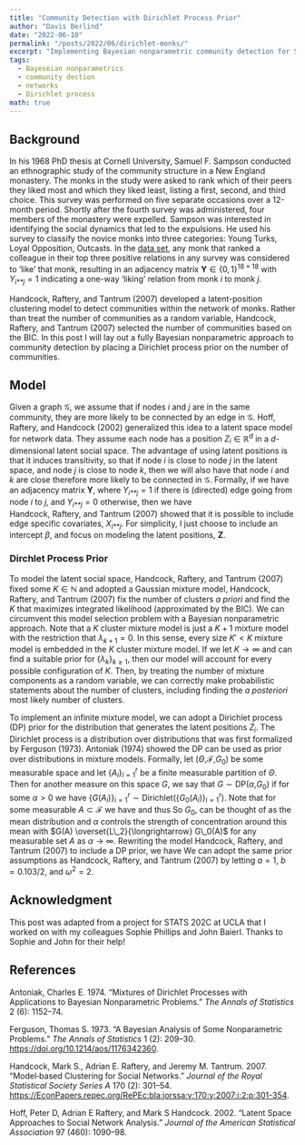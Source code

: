 ```yaml
---
title: "Community Detection with Dirichlet Process Prior"
author: "Davis Berlind"
date: "2022-06-10"
permalink: "/posts/2022/06/dirichlet-monks/"
excerpt: "Implementing Bayesian nonparametric community detection for Sampson's monks."
tags:
  - Bayeseian nonparametrics
  - community dection
  - networks
  - Dirichlet process
math: true
---
```


## Background

In his 1968 PhD thesis at Cornell University, Samuel F. Sampson
conducted an ethnographic study of the community structure in a New
England monastery. The monks in the study were asked to rank which of
their peers they liked most and which they liked least, listing a first,
second, and third choice. This survey was performed on five separate
occasions over a 12-month period. Shortly after the fourth survey was
administered, four members of the monastery were expelled. Sampson was
interested in identifying the social dynamics that led to the
expulsions. He used his survey to classify the novice monks into three
categories: Young Turks, Loyal Opposition, Outcasts. In the [data
set](https://networkdata.ics.uci.edu/netdata/html/sampson.html), any
monk that ranked a colleague in their top three positive relations in
any survey was considered to ‘like’ that monk, resulting in an adjacency
matrix **Y** ∈ {0, 1}<sup>18 × 18</sup> with *Y*<sub>*i**j*</sub> = 1
indicating a one-way ‘liking’ relation from monk *i* to monk *j*.

Handcock, Raftery, and Tantrum (2007) developed a latent-position
clustering model to detect communities within the network of monks.
Rather than treat the number of communities as a random variable,
Handcock, Raftery, and Tantrum (2007) selected the number of communities
based on the BIC. In this post I will lay out a fully Bayesian
nonparametric approach to community detection by placing a Dirichlet
process prior on the number of communities.

## Model

Given a graph 𝒢, we assume that if nodes *i* and *j* are in the same
community, they are more likely to be connected by an edge in 𝒢. Hoff,
Raftery, and Handcock (2002) generalized this idea to a latent space
model for network data. They assume each node has a position
*Z*<sub>*i*</sub> ∈ ℝ<sup>*d*</sup> in a *d*-dimensional latent social
space. The advantage of using latent positions is that it induces
transitivity, so that if node *i* is close to node *j* in the latent
space, and node *j* is close to node *k*, then we will also have that
node *i* and *k* are close therefore more likely to be connected in 𝒢.
Formally, if we have an adjacency matrix **Y**, where
*Y*<sub>*i**j*</sub> = 1 if there is (directed) edge going from node *i*
to *j*, and *Y*<sub>*i**j*</sub> = 0 otherwise, then we have  
Handcock, Raftery, and Tantrum (2007) showed that it is possible to
include edge specific covariates, *X*<sub>*i**j*</sub>. For simplicity,
I just choose to include an intercept *β*, and focus on modeling the
latent positions, **Z**.

### Dirchlet Process Prior

To model the latent social space, Handcock, Raftery, and Tantrum (2007)
fixed some *K* ∈ ℕ and adopted a Gaussian mixture model, Handcock,
Raftery, and Tantrum (2007) fix the number of clusters *a priori* and
find the *K* that maximizes integrated likelihood (approximated by the
BIC). We can circumvent this model selection problem with a Bayesian
nonparametric approach. Note that a *K* cluster mixture model is just a
*K* + 1 mixture model with the restriction that
*λ*<sub>*k* + 1</sub> = 0. In this sense, every size *K*′ &lt; *K*
mixture model is embedded in the *K* cluster mixture model. If we let
*K* → ∞ and can find a suitable prior for
{*λ*<sub>*k*</sub>}<sub>*k* ≥ 1</sub>, then our model will account for
every possible configuration of *K*. Then, by treating the number of
mixture components as a random variable, we can correctly make
probabilistic statements about the number of clusters, including finding
the *a posteriori* most likely number of clusters.

To implement an infinite mixture model, we can adopt a Dirichlet process
(DP) prior for the distribution that generates the latent positions
*Z*<sub>*i*</sub>. The Dirichlet process is a distribution over
distributions that was first formalized by Ferguson (1973). Antoniak
(1974) showed the DP can be used as prior over distributions in mixture
models. Formally, let (*Θ*,ℱ,*G*<sub>0</sub>) be some measurable space
and let {*A*<sub>*i*</sub>}<sub>*i* = 1</sub><sup>*r*</sup> be a finite
measurable partition of *Θ*. Then for another measure on this space *G*,
we say that *G* ∼ DP(*α*,*G*<sub>0</sub>) if for some *α* &gt; 0 we have
{*G*(*A*<sub>*i*</sub>)}<sub>*i* = 1</sub><sup>*r*</sup> ∼ Dirichlet({*G*<sub>0</sub>(*A*<sub>*i*</sub>)}<sub>*i* = 1</sub><sup>*r*</sup>).
Note that for some measurable *A* ⊂ ℱ we have and thus So
*G*<sub>0</sub>, can be thought of as the mean distribution and *α*
controls the strength of concentration around this mean with
$G(A) \overset{L\_2}{\longrightarrow} G\_0(A)$ for any measurable set
*A* as *α* → ∞. Rewriting the model Handcock, Raftery, and Tantrum
(2007) to include a DP prior, we have We can adopt the same prior
assumptions as Handcock, Raftery, and Tantrum (2007) by letting *a* = 1,
*b* = 0.103/2, and *ω*<sup>2</sup> = 2.

## Acknowledgment

This post was adapted from a project for STATS 202C at UCLA that I
worked on with my colleagues Sophie Phillips and John Baierl. Thanks to
Sophie and John for their help!

## References

Antoniak, Charles E. 1974. “Mixtures of Dirichlet Processes with
Applications to Bayesian Nonparametric Problems.” *The Annals of
Statistics* 2 (6): 1152–74.

Ferguson, Thomas S. 1973. “<span class="nocase">A Bayesian Analysis of
Some Nonparametric Problems</span>.” *The Annals of Statistics* 1 (2):
209–30. <https://doi.org/10.1214/aos/1176342360>.

Handcock, Mark S., Adrian E. Raftery, and Jeremy M. Tantrum. 2007.
“Model‐based Clustering for Social Networks.” *Journal of the Royal
Statistical Society Series A* 170 (2): 301–54.
<https://EconPapers.repec.org/RePEc:bla:jorssa:v:170:y:2007:i:2:p:301-354>.

Hoff, Peter D, Adrian E Raftery, and Mark S Handcock. 2002. “Latent
Space Approaches to Social Network Analysis.” *Journal of the American
Statistical Association* 97 (460): 1090–98.
